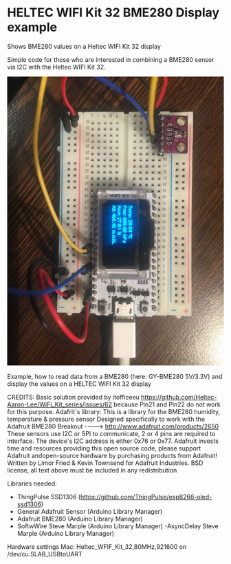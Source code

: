 # HELTEC WIFI Kit 32 BME280 Display example

Shows BME280 values on a Heltec WIFI Kit 32 display

Simple code for those who are interested in combining a BME280 sensor via I2C with the Heltec WIFI Kit 32. 


[![BME280](https://github.com/3KUdelta/heltec_wifi_kit_32_bme280/blob/master/IMG_2923%202.JPG)](https://github.com/3KUdelta/heltec_wifi_kit_32_bme280/)

Example, how to read data from a BME280 (here: GY-BME280 5V/3.3V) and display the values on a HELTEC WIFI Kit 32 display

CREDITS:
Basic solution provided by itofficeeu https://github.com/Heltec-Aaron-Lee/WiFi_Kit_series/issues/62 because Pin21 and Pin22
do not work for this purpose.
Adafrit´s library: 
  This is a library for the BME280 humidity, temperature & pressure sensor
  Designed specifically to work with the Adafruit BME280 Breakout
  ----> http://www.adafruit.com/products/2650
  These sensors use I2C or SPI to communicate, 2 or 4 pins are required
  to interface. The device's I2C address is either 0x76 or 0x77.
  Adafruit invests time and resources providing this open source code,
  please support Adafruit andopen-source hardware by purchasing products
  from Adafruit!
  Written by Limor Fried & Kevin Townsend for Adafruit Industries.
  BSD license, all text above must be included in any redistribution

Libraries needed:
- ThingPulse SSD1306 (https://github.com/ThingPulse/esp8266-oled-ssd1306)
- General Adafruit Sensor (Arduino Library Manager)
- Adafruit BME280 (Arduino Library Manager)
- SoftwWire Steve Marple (Arduino Library Manager)
 -AsyncDelay Steve Marple (Arduino Library Manager)

Hardware settings Mac:
Heltec_WFIF_Kit_32,80MHz,921600 on /dev/cu.SLAB_USBtoUART
